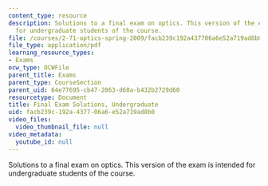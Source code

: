 ```yaml
---
content_type: resource
description: Solutions to a final exam on optics. This version of the exam is intended
  for undergraduate students of the course.
file: /courses/2-71-optics-spring-2009/facb239c192a437706a6e52a719ad8b0_MIT2_71S09_ufinal_sol.pdf
file_type: application/pdf
learning_resource_types:
- Exams
ocw_type: OCWFile
parent_title: Exams
parent_type: CourseSection
parent_uid: 64e77695-cb47-2863-d60a-b432b2729d60
resourcetype: Document
title: Final Exam Solutions, Undergraduate
uid: facb239c-192a-4377-06a6-e52a719ad8b0
video_files:
  video_thumbnail_file: null
video_metadata:
  youtube_id: null
---
```

Solutions to a final exam on optics. This version of the exam is intended for undergraduate students of the course.

